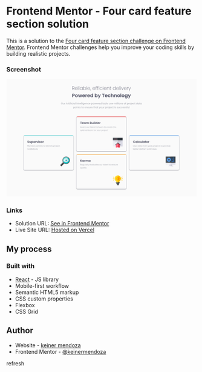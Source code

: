 # Frontend Mentor - Four card feature section solution

This is a solution to the [Four card feature section challenge on Frontend Mentor](https://www.frontendmentor.io/challenges/four-card-feature-section-weK1eFYK). Frontend Mentor challenges help you improve your coding skills by building realistic projects. 

### Screenshot

![](./public/images/four-cards.png)


### Links

- Solution URL: [See in Frontend Mentor](https://www.frontendmentor.io/solutions/four-cards-in-react-css-grids-SBa1yiUrt4)
- Live Site URL: [Hosted on Vercel](https://fm-four-cards-livid.vercel.app/)

## My process

### Built with
- [React](https://reactjs.org/) - JS library
- Mobile-first workflow
- Semantic HTML5 markup
- CSS custom properties
- Flexbox
- CSS Grid

## Author

- Website - [keiner mendoza](https://keinermendoza.com)
- Frontend Mentor - [@keinermendoza](https://www.frontendmentor.io/profile/keinermendoza)

refresh
